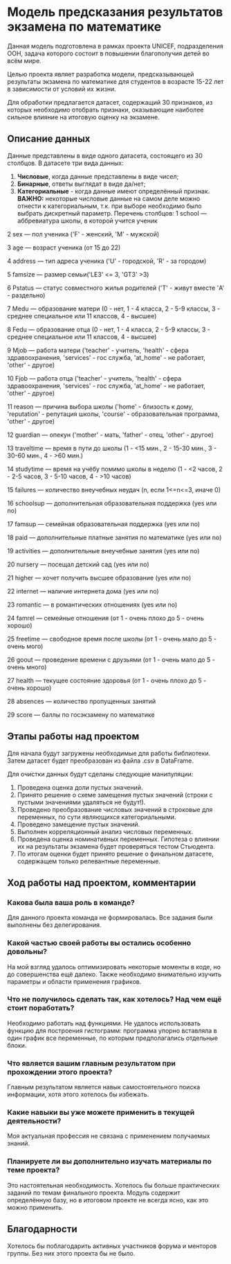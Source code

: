 # Модель предсказания результатов экзамена по математике

Данная модель подготовлена в рамках проекта UNICEF, подразделения ООН, задача которого состоит в повышении благополучия детей во всём мире. 

Целью проекта являет разработка модели, предсказывающей результаты экзамена по математике для студентов в возрасте 15-22 лет в зависимости от условий их жизни. 

Для обработки предлагается датасет, содержащий 30 признаков, из которых необходимо отобрать признаки, оказывающие наиболее сильное влияние на итоговую оценку на экзамене.

## Описание данных
Данные представлены в виде одного датасета, состоящего из 30 столбцов. В датасете три вида данных:
1. **Числовые**, когда данные представлены в виде чисел;
2. **Бинарные**, ответы выглядат в виде да/нет;
3. **Категориальные** - когда данные имеют определённый признак.
**ВАЖНО:** некоторые числовые данные на самом деле можно отнести к категориальным, т.к. при выборе необходимо было выбрать дискретный параметр.
Перечень столбцов:
1 school — аббревиатура школы, в которой учится ученик

2 sex — пол ученика ('F' - женский, 'M' - мужской)

3 age — возраст ученика (от 15 до 22)

4 address — тип адреса ученика ('U' - городской, 'R' - за городом)

5 famsize — размер семьи('LE3' <= 3, 'GT3' >3)

6 Pstatus — статус совместного жилья родителей ('T' - живут вместе 'A' - раздельно)

7 Medu — образование матери (0 - нет, 1 - 4 класса, 2 - 5-9 классы, 3 - среднее специальное или 11 классов, 4 - высшее)

8 Fedu — образование отца (0 - нет, 1 - 4 класса, 2 - 5-9 классы, 3 - среднее специальное или 11 классов, 4 - высшее)

9 Mjob — работа матери ('teacher' - учитель, 'health' - сфера здравоохранения, 'services' - гос служба, 'at_home' - не работает, 'other' - другое)

10 Fjob — работа отца ('teacher' - учитель, 'health' - сфера здравоохранения, 'services' - гос служба, 'at_home' - не работает, 'other' - другое)

11 reason — причина выбора школы ('home' - близость к дому, 'reputation' - репутация школы, 'course' - образовательная программа, 'other' - другое)

12 guardian — опекун ('mother' - мать, 'father' - отец, 'other' - другое)

13 traveltime — время в пути до школы (1 - <15 мин., 2 - 15-30 мин., 3 - 30-60 мин., 4 - >60 мин.)

14 studytime — время на учёбу помимо школы в неделю (1 - <2 часов, 2 - 2-5 часов, 3 - 5-10 часов, 4 - >10 часов)

15 failures — количество внеучебных неудач (n, если 1<=n<=3, иначе 0)

16 schoolsup — дополнительная образовательная поддержка (yes или no)

17 famsup — семейная образовательная поддержка (yes или no)

18 paid — дополнительные платные занятия по математике (yes или no)

19 activities — дополнительные внеучебные занятия (yes или no)

20 nursery — посещал детский сад (yes или no)

21 higher — хочет получить высшее образование (yes или no)

22 internet — наличие интернета дома (yes или no)

23 romantic — в романтических отношениях (yes или no)

24 famrel — семейные отношения (от 1 - очень плохо до 5 - очень хорошо)

25 freetime — свободное время после школы (от 1 - очень мало до 5 - очень мого)

26 goout — проведение времени с друзьями (от 1 - очень мало до 5 - очень много)

27 health — текущее состояние здоровья (от 1 - очень плохо до 5 - очень хорошо)

28 absences — количество пропущенных занятий

29 score — баллы по госэкзамену по математике

## Этапы работы над проектом
Для начала будут загружены необходимые для работы библиотеки.
Затем датасет будет преобразован из файла .csv в DataFrame. 

Для очистки данных будут сделаны следующие манипуляции:

1. Проведена оценка доли пустых значений.
2. Принято решение о схеме замещения пустых значений (строки с пустыми значениями удаляться не будут!).
3. Проведено преобразование числовых значений в строковые для переменных, по сути являющихся категориальными.
4. Проведено замещение пустых значений.
5. Выполнен корреляционный анализ числовых переменных.
6. Проведена оценка номинативных переменных. Гипотеза о влиянии их на результаты экзамена будет проверяться тестом Стьюдента.
7. По итогам оценки будет принято решение о финальном датасете, содержащем только релевантные переменные.

## Ход работы над проектом, комментарии
### Какова была ваша роль в команде?
Для данного проекта команда не формировалась. Все задания были выполнены без делегирования.

### Какой частью своей работы вы остались особенно довольны?
На мой взгляд удалось оптимизировать некоторые моменты в коде, но до совершенства ещё далеко. Также необходимо внимательно изучить параметры и области применения графиков. 

### Что не получилось сделать так, как хотелось? Над чем ещё стоит поработать?
Необходимо работать над функциями. Не удалось использовать функцию для построения гистограмм: программа упорно вставляла в один график все переменные, по которым предполагались отдельные блоки.

### Что является вашим главным результатом при прохождении этого проекта?
Главным результатом является навык самостоятельного поиска информации, хотя этого хотелось бы избежать. 

### Какие навыки вы уже можете применить в текущей деятельности?
Моя актуальная профессия не связана с применением получаемых знаний. 

### Планируете ли вы дополнительно изучать материалы по теме проекта?
Это настоятельная необходимость. Хотелось бы больше практических заданий по темам финального проекта. Модуль содержит определённую базу, но в итоговом проекте не всегда ясно, как это можно применить.

## Благодарности
Хотелось бы поблагодарить активных участников форума и менторов группы. Без них этого проекта бы не было. 